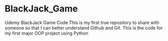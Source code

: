 # BlackJack_Game
Udemy BlackJack Game Code
This is my first true repository to share with someone so that I can better understand Github and Git.
This is the code for my first major OOP project using Python

